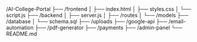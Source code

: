 /AI-College-Portal
├── /frontend
│   ├── index.html
│   ├── styles.css
│   └── script.js
├── /backend
│   ├── server.js
│   ├── /routes
│   └── /models
├── /database
│   └── schema.sql
├── /uploads
├── /google-api
├── /email-automation
├── /pdf-generator
├── /payments
├── /admin-panel
└── README.md
